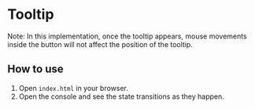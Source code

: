 # Tooltip

Note: In this implementation, once the tooltip appears, mouse movements inside the button will not affect the position of the tooltip.

## How to use

1. Open `index.html` in your browser.
2. Open the console and see the state transitions as they happen.
